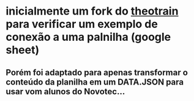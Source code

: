 # inicialmente um fork do [theotrain](https://github.com/theotrain) para verificar um exemplo de conexão a uma palnilha (google sheet)

## Porém foi adaptado para apenas transformar o conteúdo da planilha em um DATA.JSON para usar vom alunos do Novotec...
